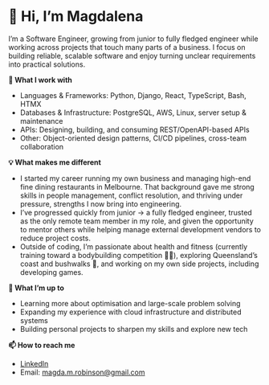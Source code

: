 # **👋 Hi, I’m Magdalena**

I’m a Software Engineer, growing from junior to fully fledged engineer while working across projects that touch many parts of a business. 
I focus on building reliable, scalable software and enjoy turning unclear requirements into practical solutions.


**🚀 What I work with**

- Languages & Frameworks: Python, Django, React, TypeScript, Bash, HTMX
- Databases & Infrastructure: PostgreSQL, AWS, Linux, server setup & maintenance
- APIs: Designing, building, and consuming REST/OpenAPI-based APIs
- Other: Object-oriented design patterns, CI/CD pipelines, cross-team collaboration


**💡 What makes me different**

- I started my career running my own business and managing high-end fine dining restaurants in Melbourne. That background gave me strong skills in people management, conflict resolution, and thriving under pressure, strengths I now bring into engineering.
- I’ve progressed quickly from junior → a fully fledged engineer, trusted as the only remote team member in my role, and given the opportunity to mentor others while helping manage external development vendors to reduce project costs.
- Outside of coding, I’m passionate about health and fitness (currently training toward a bodybuilding competition 🏋️‍♀️), exploring Queensland’s coast and bushwalks 🌿, and working on my own side projects, including developing games.


**🔭 What I’m up to**

- Learning more about optimisation and large-scale problem solving
- Expanding my experience with cloud infrastructure and distributed systems
- Building personal projects to sharpen my skills and explore new tech


**📫 How to reach me**

- [LinkedIn](https://www.linkedin.com/in/magdalena-robinson/)
- Email: magda.m.robinson@gmail.com 
